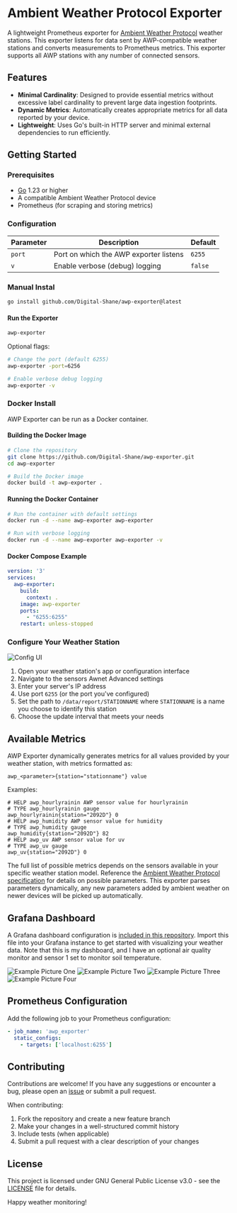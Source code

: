 # Ambient Weather Protocol Exporter

A lightweight Prometheus exporter for [Ambient Weather Protocol](https://ambientweather.com/faqs/question/view/id/1857/) weather stations. This exporter listens for data
sent by AWP-compatible weather stations and converts measurements to Prometheus metrics. This exporter supports all AWP
stations with any number of connected sensors.

## Features

- **Minimal Cardinality**: Designed to provide essential metrics without excessive label cardinality to prevent large
  data ingestion footprints.
- **Dynamic Metrics**: Automatically creates appropriate metrics for all data reported by your device.
- **Lightweight**: Uses Go's built-in HTTP server and minimal external dependencies to run efficiently.

## Getting Started

### Prerequisites

- [Go](https://go.dev/) 1.23 or higher
- A compatible Ambient Weather Protocol device
- Prometheus (for scraping and storing metrics)


### Configuration

| Parameter | Description                            | Default |
|-----------|----------------------------------------|---------|
| `port`    | Port on which the AWP exporter listens | `6255`  |
| `v`       | Enable verbose (debug) logging         | `false` |


### Manual Instal

```bash
go install github.com/Digital-Shane/awp-exporter@latest
```

#### Run the Exporter

```bash
awp-exporter
```

Optional flags:
```bash
# Change the port (default 6255)
awp-exporter -port=6256

# Enable verbose debug logging
awp-exporter -v
```

### Docker Install

AWP Exporter can be run as a Docker container.

#### Building the Docker Image

```bash
# Clone the repository
git clone https://github.com/Digital-Shane/awp-exporter.git
cd awp-exporter

# Build the Docker image
docker build -t awp-exporter .
```

#### Running the Docker Container

```bash
# Run the container with default settings
docker run -d --name awp-exporter awp-exporter

# Run with verbose logging
docker run -d --name awp-exporter awp-exporter -v
```

#### Docker Compose Example

```yaml
version: '3'
services:
  awp-exporter:
    build:
      context: .
    image: awp-exporter
    ports:
      - "6255:6255"
    restart: unless-stopped
```

### Configure Your Weather Station

![Config UI](./images/config.webp)

1. Open your weather station's app or configuration interface
2. Navigate to the sensors Awnet Advanced settings
3. Enter your server's IP address
4. Use port `6255` (or the port you've configured)
5. Set the path to `/data/report/STATIONNAME` where `STATIONNAME` is a name you choose to identify this station
6. Choose the update interval that meets your needs

## Available Metrics

AWP Exporter dynamically generates metrics for all values provided by your weather station, with metrics formatted as:

```
awp_<parameter>{station="stationname"} value
```

Examples:
```
# HELP awp_hourlyrainin AWP sensor value for hourlyrainin
# TYPE awp_hourlyrainin gauge
awp_hourlyrainin{station="2092D"} 0
# HELP awp_humidity AWP sensor value for humidity
# TYPE awp_humidity gauge
awp_humidity{station="2092D"} 82
# HELP awp_uv AWP sensor value for uv
# TYPE awp_uv gauge
awp_uv{station="2092D"} 0
```

The full list of possible metrics depends on the sensors available in your specific weather station model. Reference
the [Ambient Weather Protocol specification](https://ambientweather.com/faqs/question/view/id/1857/) for details on possible parameters. This exporter parses parameters
dynamically, any new parameters added by ambient weather on newer devices will be picked up automatically. 

## Grafana Dashboard

A Grafana dashboard configuration is [included in this repository](./grafana.json). Import this file into your Grafana instance to
get started with visualizing your weather data. Note that this is my dashboard, and I have an optional air quality
monitor and sensor 1 set to monitor soil temperature. 

![Example Picture One](./images/dashboard-example-1.png)
![Example Picture Two](./images/dashboard-example-2.png)
![Example Picture Three](./images/dashboard-example-3.png)
![Example Picture Four](./images/dashboard-example-4.png)

## Prometheus Configuration

Add the following job to your Prometheus configuration:

```yaml
- job_name: 'awp_exporter'
  static_configs:
    - targets: ['localhost:6255']
```

## Contributing

Contributions are welcome! If you have any suggestions or encounter a bug, please open an [issue](https://github.com/Digital-Shane/awp-exporter/issues) or submit a pull request.

When contributing:

1. Fork the repository and create a new feature branch
2. Make your changes in a well-structured commit history
3. Include tests (when applicable)
4. Submit a pull request with a clear description of your changes

## License

This project is licensed under GNU General Public License v3.0 - see the [LICENSE](./LICENSE) file for details.

Happy weather monitoring!
